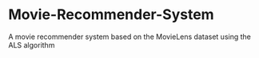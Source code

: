 # Movie-Recommender-System
A movie recommender system based on the MovieLens dataset using the ALS algorithm 
